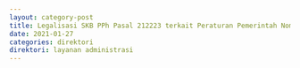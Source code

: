 ```yaml
---
layout: category-post
title: Legalisasi SKB PPh Pasal 212223 terkait Peraturan Pemerintah Nomor 46 Tahun 2013
date: 2021-01-27
categories: direktori
direktori: layanan administrasi
---
```

